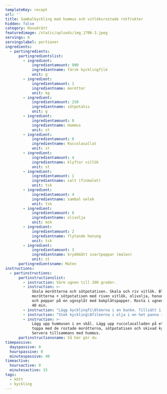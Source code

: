 ```yaml
---
templateKey: recept
url: ''
title: Sambalkyckling med hummus och vitlöksrostade rotfrukter
hidden: false
category: Huvudrätt
featuredimage: /static/uploads/img_1706-3.jpeg
servings: 6
servingslabel: portioner
ingredients:
  - partingredients:
      partingredientslist:
        - ingredient:
            ingredientamount: 900
            ingredientname: färsk kycklingfilé
            unit: g
        - ingredient:
            ingredientamount: 1
            ingredientname: morötter
            unit: kg
        - ingredient:
            ingredientamount: 250
            ingredientname: sötpotatis
            unit: g
        - ingredient:
            ingredientamount: 0
            ingredientname: Hummus
            unit: st
        - ingredient:
            ingredientamount: 0
            ingredientname: Ruccolasallat
            unit: st
        - ingredient:
            ingredientamount: 4
            ingredientname: klyftor vitlök
            unit: st
        - ingredient:
            ingredientamount: 1
            ingredientname: salt (finmalet)
            unit: tsk
        - ingredient:
            ingredientamount: 4
            ingredientname: sambal oelek
            unit: tsk
        - ingredient:
            ingredientamount: 6
            ingredientname: olivolja
            unit: msk
        - ingredient:
            ingredientamount: 2
            ingredientname: flytande honung
            unit: tsk
        - ingredient:
            ingredientamount: 3
            ingredientname: kryddmått svartpeppar (malen)
            unit: st
      partingredientsname: Maten
instructions:
  - partinstructions:
      partinstructionslist:
        - instruction: Värm ugnen till 200 grader.
        - instruction: >-
            Skala morötterna och sötpotatisen. Skala och riv vitlök. Blanda
            morötterna + sötpotatisen med riven vitlök, olivolja, honung, salt
            och peppar på en ugnsplåt med bakplåtspapper. Rosta i ugnen i ca 35-
            40 min.
        - instruction: "Lägg kycklingfi\0léerna i en bunke. Tillsätt 1 tsk salt och sambal oelek och gnid in kryddorna ordentligt runt om kycklingen."
        - instruction: "Stek kyckling\0filéerna i olja i en het panna i ca 2 min/sida. Sänk värmen och låt kycklingen steka klart i pannan (ca 15-20 min). Skär sedan kycklingen i skivor."
        - instruction: >-
            Lägg upp hummusen i en skål. Lägg upp ruccolasalladen på ett fat och
            toppa med de rostade morötterna, sötpotatisen och skivad kyckling.
            Servera tillsammans med hummus.
      partinstructionsname: Så här gör du
timepassive:
  dayspassive: 0
  hourspassive: 0
  minutespassive: 40
timeactive:
  hoursactive: 0
  minutesactive: 15
tags:
  - kött
  - kyckling
---
```

